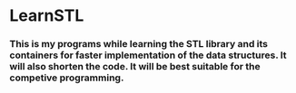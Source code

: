 # LearnSTL

### This is my programs while learning the STL library and its containers for faster implementation of the data structures. It will also shorten the code. It will be best suitable for the competive programming.
